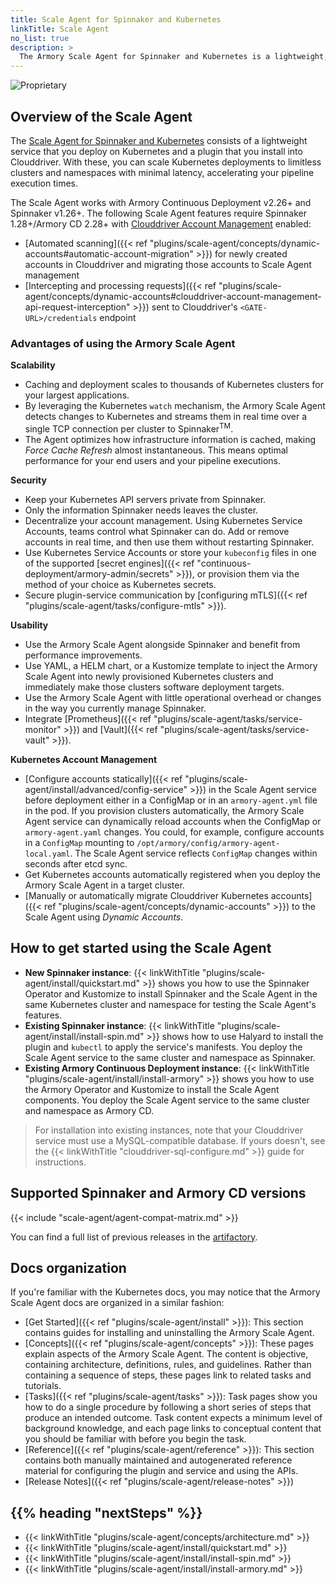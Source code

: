 ```yaml
---
title: Scale Agent for Spinnaker and Kubernetes
linkTitle: Scale Agent
no_list: true
description: >
  The Armory Scale Agent for Spinnaker and Kubernetes is a lightweight, real-time agent that scales deployment execution operations from your Spinnaker or Armory Continuous Deployment instance to all of your Kubernetes clusters.
---
```

![Proprietary](/images/proprietary.svg)

## Overview of the Scale Agent

The [Scale Agent for Spinnaker and Kubernetes](https://www.armory.io/products/scale-agent-for-spinnaker-kubernetes/) consists of a lightweight service that you deploy on Kubernetes and a plugin that you install into Clouddriver. With these, you can scale Kubernetes deployments to limitless clusters and namespaces with minimal latency, accelerating your pipeline execution times.

The Scale Agent works with Armory Continuous Deployment v2.26+ and Spinnaker v1.26+. The following Scale Agent features require Spinnaker 1.28+/Armory CD 2.28+ with [Clouddriver Account Management]() enabled:

* [Automated scanning]({{< ref "plugins/scale-agent/concepts/dynamic-accounts#automatic-account-migration" >}}) for newly created accounts in Clouddriver and migrating those accounts to Scale Agent management
* [Intercepting and processing requests]({{< ref "plugins/scale-agent/concepts/dynamic-accounts#clouddriver-account-management-api-request-interception" >}}) sent to Clouddriver's `<GATE-URL>/credentials` endpoint

### Advantages of using the Armory Scale Agent

**Scalability**
* Caching and deployment scales to thousands of Kubernetes clusters for your largest applications.
* By leveraging the Kubernetes `watch` mechanism, the Armory Scale Agent detects changes to Kubernetes and streams them in real time over a single TCP connection per cluster to Spinnaker<sup>TM</sup>.
* The Agent optimizes how infrastructure information is cached, making _Force Cache Refresh_ almost instantaneous. This means optimal performance for your end users and your pipeline executions.

**Security**
* Keep your Kubernetes API servers private from Spinnaker.
* Only the information Spinnaker needs leaves the cluster.
* Decentralize your account management. Using Kubernetes Service Accounts, teams control what Spinnaker can do. Add or remove accounts in real time, and then use them without restarting Spinnaker.
* Use Kubernetes Service Accounts or store your `kubeconfig` files in one of the supported [secret engines]({{< ref "continuous-deployment/armory-admin/secrets" >}}), or provision them via the method of your choice as Kubernetes secrets.
* Secure plugin-service communication by [configuring mTLS]({{< ref "plugins/scale-agent/tasks/configure-mtls" >}}).

**Usability**
* Use the Armory Scale Agent alongside Spinnaker and benefit from performance improvements.
* Use YAML, a HELM chart, or a Kustomize template to inject the Armory Scale Agent into newly provisioned Kubernetes clusters and immediately make those clusters software deployment targets.
* Use the Armory Scale Agent with little operational overhead or changes in the way you currently manage Spinnaker.
* Integrate [Prometheus]({{< ref "plugins/scale-agent/tasks/service-monitor" >}}) and [Vault]({{< ref "plugins/scale-agent/tasks/service-vault" >}}).

**Kubernetes Account Management**
* [Configure accounts statically]({{< ref "plugins/scale-agent/install/advanced/config-service" >}}) in the Scale Agent service before deployment either in a ConfigMap or in an `armory-agent.yml` file in the pod. If you provision clusters automatically, the Armory Scale Agent service can dynamically reload accounts when the ConfigMap or `armory-agent.yaml` changes. You could, for example, configure accounts in a `ConfigMap` mounting to `/opt/armory/config/armory-agent-local.yaml`.  The Scale Agent service reflects `ConfigMap` changes within seconds after etcd sync.
* Get Kubernetes accounts automatically registered when you deploy the Armory Scale Agent in a target cluster.
* [Manually or automatically migrate Clouddriver Kubernetes accounts]({{< ref "plugins/scale-agent/concepts/dynamic-accounts" >}}) to the Scale Agent using _Dynamic Accounts_.

## How to get started using the Scale Agent

* **New Spinnaker instance**: {{< linkWithTitle "plugins/scale-agent/install/quickstart.md" >}} shows you how to use the Spinnaker Operator and Kustomize to install Spinnaker and the Scale Agent in the same Kubernetes cluster and namespace for testing the Scale Agent's features.
* **Existing Spinnaker instance**: {{< linkWithTitle "plugins/scale-agent/install/install-spin.md" >}} shows how to use Halyard to install the plugin and `kubectl` to apply the service's manifests. You deploy the Scale Agent service to the same cluster and namespace as Spinnaker.
* **Existing Armory Continuous Deployment instance**: {{< linkWithTitle "plugins/scale-agent/install/install-armory" >}} shows you how to use the Armory Operator and Kustomize to install the Scale Agent components. You deploy the Scale Agent service to the same cluster and namespace as Armory CD.

>For installation into existing instances, note that your Clouddriver service must use a MySQL-compatible database. If yours doesn't, see the {{< linkWithTitle "clouddriver-sql-configure.md" >}} guide for instructions.


## Supported Spinnaker and Armory CD versions

{{< include "scale-agent/agent-compat-matrix.md" >}}

You can find a full list of previous releases in the [artifactory](https://armory.jfrog.io/artifactory/manifests/).

## Docs organization

If you're familiar with the Kubernetes docs, you may notice that the Armory Scale Agent docs are organized in a similar fashion:

* [Get Started]({{< ref "plugins/scale-agent/install" >}}): This section contains guides for installing and uninstalling the Armory Scale Agent.
* [Concepts]({{< ref "plugins/scale-agent/concepts" >}}): These pages explain aspects of the Armory Scale Agent. The content is objective, containing architecture, definitions, rules, and guidelines. Rather than containing a sequence of steps, these pages link to related tasks and tutorials.
* [Tasks]({{< ref "plugins/scale-agent/tasks" >}}): Task pages show you how to do a single procedure by following a short series of steps that produce an intended outcome. Task content expects a minimum level of background knowledge, and each page links to conceptual content that you should be familiar with before you begin the task.
* [Reference]({{< ref "plugins/scale-agent/reference" >}}): This section contains both manually maintained and autogenerated reference material for configuring the plugin and service and using the APIs.
* [Release Notes]({{< ref "plugins/scale-agent/release-notes" >}})


## {{% heading "nextSteps" %}}

* {{< linkWithTitle "plugins/scale-agent/concepts/architecture.md" >}}
* {{< linkWithTitle "plugins/scale-agent/install/quickstart.md" >}}
* {{< linkWithTitle "plugins/scale-agent/install/install-spin.md" >}}
* {{< linkWithTitle "plugins/scale-agent/install/install-armory.md" >}}
